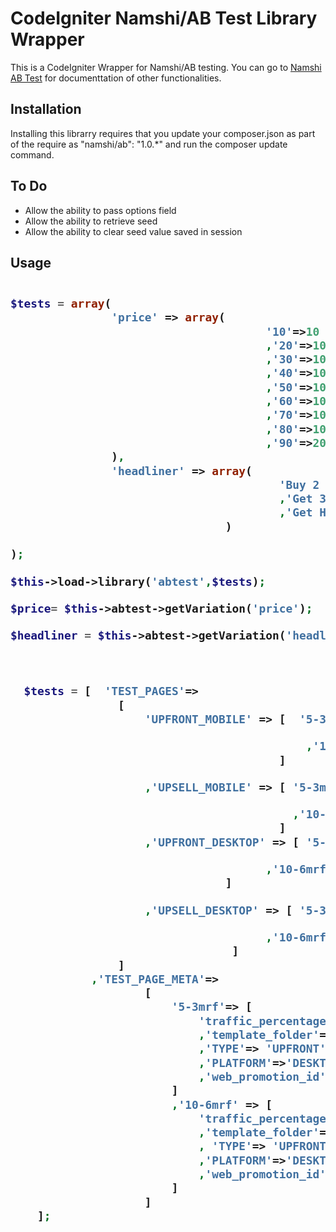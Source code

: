 <h1>CodeIgniter Namshi/AB Test Library Wrapper</h1>
<p>This is a CodeIgniter Wrapper for Namshi/AB testing.  You can go to <a href="https://github.com/namshi/AB" >Namshi AB Test</a> for documenttation of other functionalities.
</p>
<h2>Installation</h2>
<p>
Installing this librarry requires that you update your composer.json as part of the require as "namshi/ab": "1.0.*" and run the composer update command. 
</p>
<h2>To Do</h2>
<ul>
<li>Allow the ability to pass options field</li>
<li>Allow the ability to retrieve seed</li>
<li>Allow the ability to clear seed value saved in session</li>
</ul>

<h2>Usage</2>

    
```php

$tests = array(
               'price' => array(
                                      '10'=>10 // runs 10% of the time
                                      ,'20'=>10
                                      ,'30'=>10
                                      ,'40'=>10
                                      ,'50'=>10
                                      ,'60'=>10
                                      ,'70'=>10
                                      ,'80'=>10
                                      ,'90'=>20 //runs 20% of the time
               ),
               'headliner' => array( 
                                        'Buy 2 and get 1 Free'=>33 //runs 33% of the time
                                        ,'Get 33% Off your second or more purchases'=>34 //runs 34% of the time
                                        ,'Get Half Off!'=>33
                                )
   
);

$this->load->library('abtest',$tests);

$price= $this->abtest->getVariation('price');

$headliner = $this->abtest->getVariation('headliner');
                        
     
     
  $tests = [  'TEST_PAGES'=>
                [ 
                    'UPFRONT_MOBILE' => [  '5-3mrf'=>10 // run template 5-mrf 10% of the time

                                            ,'10-6mrf'=> 90 //run template 90% of the time
                                        ]

                    ,'UPSELL_MOBILE' => [ '5-3mrf'=>10 // run template 5-mrf 10% of the time

                                          ,'10-6mrf'=> 90 //run template 90% of the time
                                        ]
                    ,'UPFRONT_DESKTOP' => [ '5-3mrf'=>10 // run template 5-mrf 10% of the time

                                      ,'10-6mrf'=> 90 //run template 90% of the time
                                ]

                    ,'UPSELL_DESKTOP' => [ '5-3mrf'=>10 // run template 5-mrf 10% of the time

                                      ,'10-6mrf'=> 90 //run template 90% of the time
                                 ]
                ]
            ,'TEST_PAGE_META'=>                       
                    [ 
                        '5-3mrf'=> [
                            'traffic_percentage'=>10
                            ,'template_folder'=>  '5-3mrf'
                            ,'TYPE'=> 'UPFRONT'
                            ,'PLATFORM'=>'DESKTOP'
                            ,'web_promotion_id'=> 2468097531
                        ]
                        ,'10-6mrf' => [
                            'traffic_percentage'=>90
                            ,'template_folder'=>  '10-6mrf'
                            , 'TYPE'=> 'UPFRONT'
                            ,'PLATFORM'=>'DESKTOP'
                            ,'web_promotion_id'=> 1357908642
                        ]
                    ]
    ];     
  
```


